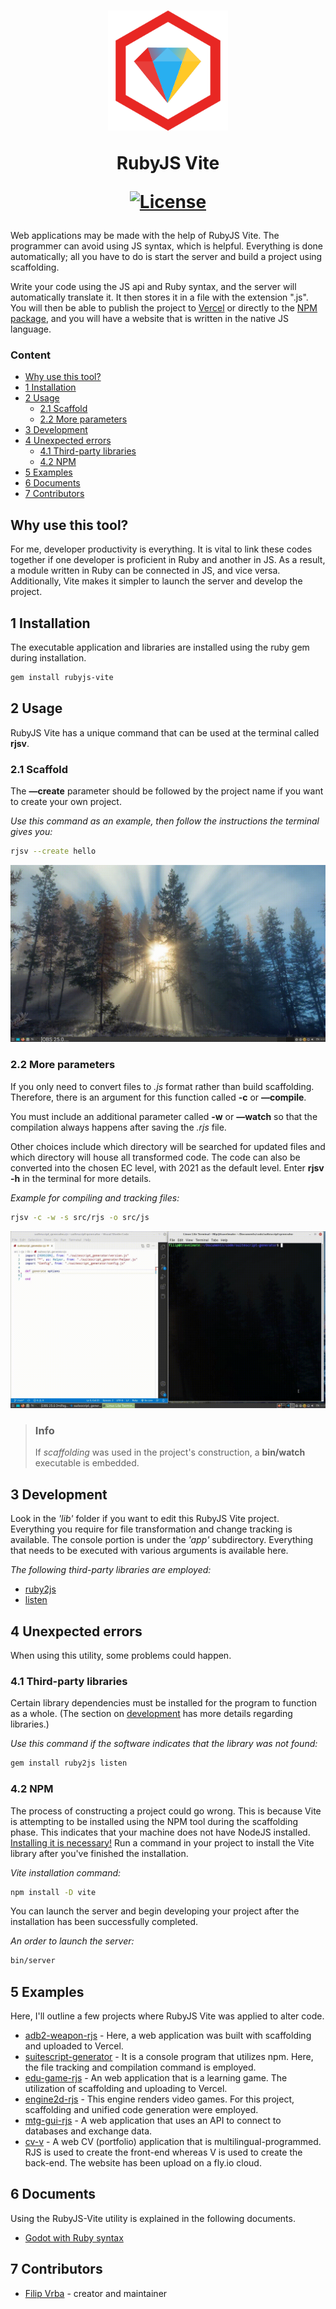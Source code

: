 <h1 align="center">
  <a href="https://rubygems.org/gems/rubyjs-vite">
    <!-- <img src="https://raw.githubusercontent.com/ElMassimo/vite_ruby/main/logo.svg" width="120px"/> -->
    <!-- <img src="public/rjsv_gem.gif" width="128px"/> -->
    <img src="public/rjsv_gem.png" width="192px"/>
  </a>
  <p>RubyJS Vite</p>
  <p align="center">
    <a href="https://github.com/filipvrba/ruby-js/blob/main/LICENSE">
      <img alt="License" src="https://img.shields.io/github/license/filipvrba/ruby-js?style=for-the-badge"/>
    </a>
  </p>
</h1>

Web applications may be made with the help of RubyJS Vite. The programmer can avoid using JS syntax, which is helpful. Everything is done automatically; all you have to do is start the server and build a project using scaffolding.

Write your code using the JS api and Ruby syntax, and the server will automatically translate it. It then stores it in a file with the extension ".js". You will then be able to publish the project to [Vercel](https://vercel.com/) or directly to the [NPM package](https://www.npmjs.com/), and you will have a website that is written in the native JS language.

### Content
- [Why use this tool?](#why-use-this-tool)
- [1 Installation](#1-installation)
- [2 Usage](#2-usage)
  - [2.1 Scaffold](#21-scaffold)
  - [2.2 More parameters](#22-more-parameters)
- [3 Development](#3-development)
- [4 Unexpected errors](#4-unexpected-errors)
  - [4.1 Third-party libraries](#41-third-party-libraries)
  - [4.2 NPM](#42-npm)
- [5 Examples](#5-examples)
- [6 Documents](#6-documents)
- [7 Contributors](#7-contributors)

## Why use this tool?
For me, developer productivity is everything. It is vital to link these codes together if one developer is proficient in Ruby and another in JS. As a result, a module written in Ruby can be connected in JS, and vice versa. Additionally, Vite makes it simpler to launch the server and develop the project.

## 1 Installation
The executable application and libraries are installed using the ruby gem during installation.

```bash
gem install rubyjs-vite
```

## 2 Usage
RubyJS Vite has a unique command that can be used at the terminal called **rjsv**.

### 2.1 Scaffold
The **—create** parameter should be followed by the project name if you want to create your own project.

*Use this command as an example, then follow the instructions the terminal gives you:*
```bash
rjsv --create hello
```

![rjsv-scaffold](./public/rjsv_scaffold.gif)

### 2.2 More parameters
If you only need to convert files to *.js* format rather than build scaffolding.
Therefore, there is an argument for this function called **-c** or **—compile**.

You must include an additional parameter called **-w** or **—watch** so that the compilation always happens after saving the *.rjs* file.

Other choices include which directory will be searched for updated files and which directory will house all transformed code. The code can also be converted into the chosen EC level, with 2021 as the default level. Enter **rjsv -h** in the terminal for more details.

*Example for compiling and tracking files:*
```bash
rjsv -c -w -s src/rjs -o src/js
```

![rjsv-compile-watch](./public/rjsv_cw.gif)

> ### Info
> If *scaffolding* was used in the project's construction, a **bin/watch** executable is embedded.

## 3 Development
Look in the *'lib'* folder if you want to edit this RubyJS Vite project. Everything you require for file transformation and change tracking is available. The console portion is under the *'app'* subdirectory. Everything that needs to be executed with various arguments is available here. 

*The following third-party libraries are employed:*
- [ruby2js](https://rubygems.org/gems/ruby2js)
- [listen](https://rubygems.org/gems/listen)

## 4 Unexpected errors
When using this utility, some problems could happen.

### 4.1 Third-party libraries
Certain library dependencies must be installed for the program to function as a whole. (The section on [development](#3-development) has more details regarding libraries.)

*Use this command if the software indicates that the library was not found:*
```bash
gem install ruby2js listen
```

### 4.2 NPM
The process of constructing a project could go wrong. This is because Vite is attempting to be installed using the NPM tool during the scaffolding phase. This indicates that your machine does not have NodeJS installed. [Installing it is necessary!](https://nodejs.org) Run a command in your project to install the Vite library after you've finished the installation.

*Vite installation command:*
```bash
npm install -D vite
```

You can launch the server and begin developing your project after the installation has been successfully completed.

*An order to launch the server:*
```bash
bin/server
```

## 5 Examples
Here, I'll outline a few projects where RubyJS Vite was applied to alter code.

- [adb2-weapon-rjs](https://github.com/filipvrba/adb2-weapon-rjs) - Here, a web application was built with scaffolding and uploaded to Vercel.
- [suitescript-generator](https://github.com/filipvrba/suitescript-generator) - It is a console program that utilizes npm. Here, the file tracking and compilation command is employed.
- [edu-game-rjs](https://github.com/filipvrba/edu-game-rjs) - An web application that is a learning game. The utilization of scaffolding and uploading to Vercel.
- [engine2d-rjs](https://github.com/filipvrba/engine2d-rjs) - This engine renders video games. For this project, scaffolding and unified code generation were employed.
- [mtg-gui-rjs](https://github.com/filipvrba/mtg-gui-rjs) - A web application that uses an API to connect to databases and exchange data.
- [cv-v](https://github.com/filipvrba/cv-v) - A web CV (portfolio) application that is multilingual-programmed. RJS is used to create the front-end whereas V is used to create the back-end. The website has been upload on a fly.io cloud.

## 6 Documents
Using the RubyJS-Vite utility is explained in the following documents.

- [Godot with Ruby syntax](./docs/gwrs.md)

## 7 Contributors
- [Filip Vrba](https://github.com/filipvrba) - creator and maintainer
